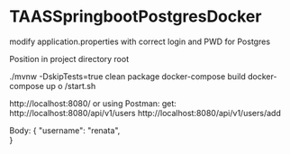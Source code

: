 # TAASSpringbootPostgresDocker
 

modify application.properties with correct login and PWD for Postgres

Position in project directory root

 ./mvnw -DskipTests=true clean package
docker-compose build
docker-compose up 
o
/start.sh

http://localhost:8080/ or using Postman:
get: http://localhost:8080/api/v1/users
http://localhost:8080/api/v1/users/add 
 
 Body: 
 {
 "username": "renata",  
 }
